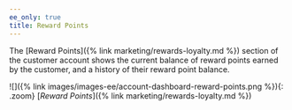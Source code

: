 ```yaml
---
ee_only: true
title: Reward Points
---
```


The [Reward Points]({% link marketing/rewards-loyalty.md %}) section of the customer account shows the current balance of reward points earned by the customer, and a history of their reward point balance.

![]({% link images/images-ee/account-dashboard-reward-points.png %}){: .zoom}
[_Reward Points_]({% link marketing/rewards-loyalty.md %})
